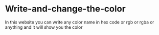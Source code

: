 # Write-and-change-the-color
In this website you can write any color name in hex code or rgb or rgba or anything and it will show you the color
